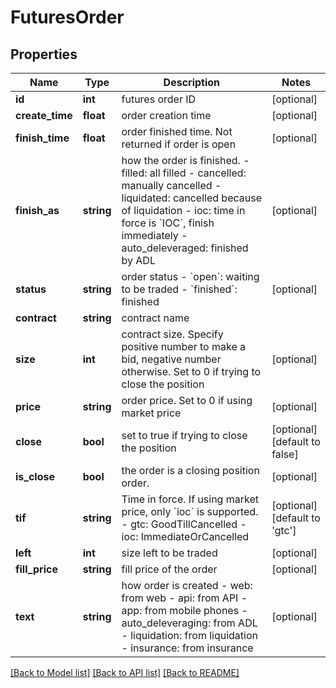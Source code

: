 # FuturesOrder

## Properties
Name | Type | Description | Notes
------------ | ------------- | ------------- | -------------
**id** | **int** | futures order ID | [optional] 
**create_time** | **float** | order creation time | [optional] 
**finish_time** | **float** | order finished time. Not returned if order is open | [optional] 
**finish_as** | **string** | how the order is finished.  - filled: all filled - cancelled: manually cancelled - liquidated: cancelled because of liquidation - ioc: time in force is &#x60;IOC&#x60;, finish immediately - auto_deleveraged: finished by ADL | [optional] 
**status** | **string** | order status  - &#x60;open&#x60;: waiting to be traded - &#x60;finished&#x60;: finished | [optional] 
**contract** | **string** | contract name | 
**size** | **int** | contract size. Specify positive number to make a bid, negative number otherwise.  Set to 0 if trying to close the position | [optional] 
**price** | **string** | order price. Set to 0 if using market price | [optional] 
**close** | **bool** | set to true if trying to close the position | [optional] [default to false]
**is_close** | **bool** | the order is a closing position order. | [optional] 
**tif** | **string** | Time in force. If using market price, only &#x60;ioc&#x60; is supported.  - gtc: GoodTillCancelled - ioc: ImmediateOrCancelled | [optional] [default to 'gtc']
**left** | **int** | size left to be traded | [optional] 
**fill_price** | **string** | fill price of the order | [optional] 
**text** | **string** | how order is created  - web: from web - api: from API - app: from mobile phones - auto_deleveraging: from ADL - liquidation: from liquidation - insurance: from insurance | [optional] 

[[Back to Model list]](../README.md#documentation-for-models) [[Back to API list]](../README.md#documentation-for-api-endpoints) [[Back to README]](../README.md)


